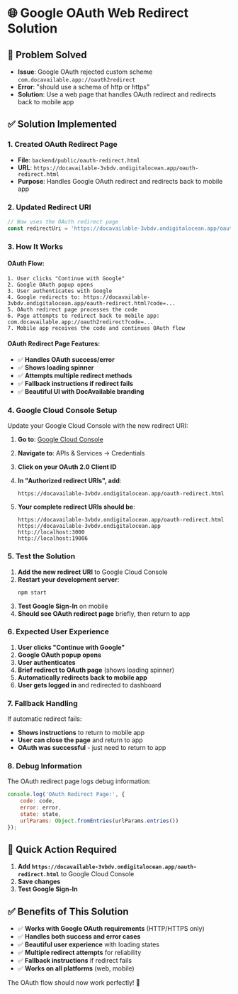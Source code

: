 # 🌐 Google OAuth Web Redirect Solution

## 🚨 **Problem Solved**
- **Issue**: Google OAuth rejected custom scheme `com.docavailable.app://oauth2redirect`
- **Error**: "should use a schema of http or https"
- **Solution**: Use a web page that handles OAuth redirect and redirects back to mobile app

## ✅ **Solution Implemented**

### **1. Created OAuth Redirect Page**
- **File**: `backend/public/oauth-redirect.html`
- **URL**: `https://docavailable-3vbdv.ondigitalocean.app/oauth-redirect.html`
- **Purpose**: Handles Google OAuth redirect and redirects back to mobile app

### **2. Updated Redirect URI**
```typescript
// Now uses the OAuth redirect page
const redirectUri = 'https://docavailable-3vbdv.ondigitalocean.app/oauth-redirect.html';
```

### **3. How It Works**

#### **OAuth Flow:**
```
1. User clicks "Continue with Google"
2. Google OAuth popup opens
3. User authenticates with Google
4. Google redirects to: https://docavailable-3vbdv.ondigitalocean.app/oauth-redirect.html?code=...
5. OAuth redirect page processes the code
6. Page attempts to redirect back to mobile app: com.docavailable.app://oauth2redirect?code=...
7. Mobile app receives the code and continues OAuth flow
```

#### **OAuth Redirect Page Features:**
- ✅ **Handles OAuth success/error**
- ✅ **Shows loading spinner**
- ✅ **Attempts multiple redirect methods**
- ✅ **Fallback instructions if redirect fails**
- ✅ **Beautiful UI with DocAvailable branding**

### **4. Google Cloud Console Setup**

Update your Google Cloud Console with the new redirect URI:

1. **Go to**: [Google Cloud Console](https://console.cloud.google.com/)
2. **Navigate to**: APIs & Services → Credentials
3. **Click on your OAuth 2.0 Client ID**
4. **In "Authorized redirect URIs", add**:
   ```
   https://docavailable-3vbdv.ondigitalocean.app/oauth-redirect.html
   ```

5. **Your complete redirect URIs should be**:
   ```
   https://docavailable-3vbdv.ondigitalocean.app/oauth-redirect.html
   https://docavailable-3vbdv.ondigitalocean.app
   http://localhost:3000
   http://localhost:19006
   ```

### **5. Test the Solution**

1. **Add the new redirect URI** to Google Cloud Console
2. **Restart your development server**:
   ```bash
   npm start
   ```
3. **Test Google Sign-In** on mobile
4. **Should see OAuth redirect page** briefly, then return to app

### **6. Expected User Experience**

1. **User clicks "Continue with Google"**
2. **Google OAuth popup opens**
3. **User authenticates**
4. **Brief redirect to OAuth page** (shows loading spinner)
5. **Automatically redirects back to mobile app**
6. **User gets logged in** and redirected to dashboard

### **7. Fallback Handling**

If automatic redirect fails:
- **Shows instructions** to return to mobile app
- **User can close the page** and return to app
- **OAuth was successful** - just need to return to app

### **8. Debug Information**

The OAuth redirect page logs debug information:
```javascript
console.log('OAuth Redirect Page:', {
    code: code,
    error: error,
    state: state,
    urlParams: Object.fromEntries(urlParams.entries())
});
```

## 🎯 **Quick Action Required**

1. **Add `https://docavailable-3vbdv.ondigitalocean.app/oauth-redirect.html`** to Google Cloud Console
2. **Save changes**
3. **Test Google Sign-In**

## ✅ **Benefits of This Solution**

- ✅ **Works with Google OAuth requirements** (HTTP/HTTPS only)
- ✅ **Handles both success and error cases**
- ✅ **Beautiful user experience** with loading states
- ✅ **Multiple redirect attempts** for reliability
- ✅ **Fallback instructions** if redirect fails
- ✅ **Works on all platforms** (web, mobile)

The OAuth flow should now work perfectly! 🚀
